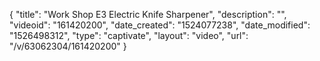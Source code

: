 {
    "title": "Work Shop E3 Electric Knife Sharpener",
    "description": "",
    "videoid": "161420200",
    "date_created": "1524077238",
    "date_modified": "1526498312",
    "type": "captivate",
    "layout": "video",
    "url": "\/v\/63062304\/161420200"
}